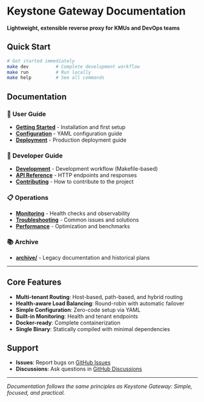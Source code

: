 # Keystone Gateway Documentation

**Lightweight, extensible reverse proxy for KMUs and DevOps teams**

## Quick Start

```bash
# Get started immediately
make dev          # Complete development workflow
make run          # Run locally  
make help         # See all commands
```

## Documentation

### 📖 **User Guide**
- **[Getting Started](getting-started.md)** - Installation and first setup
- **[Configuration](configuration.md)** - YAML configuration guide
- **[Deployment](deployment.md)** - Production deployment guide

### 🔧 **Developer Guide**
- **[Development](../DEVELOPMENT.md)** - Development workflow (Makefile-based)
- **[API Reference](api-reference.md)** - HTTP endpoints and responses
- **[Contributing](contributing.md)** - How to contribute to the project

### 📋 **Operations**
- **[Monitoring](monitoring.md)** - Health checks and observability
- **[Troubleshooting](troubleshooting.md)** - Common issues and solutions
- **[Performance](performance.md)** - Optimization and benchmarks

### 📚 **Archive**
- **[archive/](archive/)** - Legacy documentation and historical plans

---

## Core Features

- **Multi-tenant Routing**: Host-based, path-based, and hybrid routing
- **Health-aware Load Balancing**: Round-robin with automatic failover
- **Simple Configuration**: Zero-code setup via YAML
- **Built-in Monitoring**: Health and tenant endpoints
- **Docker-ready**: Complete containerization
- **Single Binary**: Statically compiled with minimal dependencies

## Support

- **Issues**: Report bugs on [GitHub Issues](https://github.com/your-org/keystone-gateway/issues)
- **Discussions**: Ask questions in [GitHub Discussions](https://github.com/your-org/keystone-gateway/discussions)

---

*Documentation follows the same principles as Keystone Gateway: Simple, focused, and practical.*
